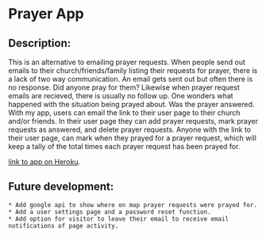 Prayer App
==========

Description:
-----------

This is an alternative to emailing prayer requests.  When people send out emails to their church/friends/family listing their requests for prayer, there is a lack of two way communication.  An email gets sent out but often there is no response.  Did anyone pray for them?  Likewise when prayer request emails are recieved, there is usually no follow up.  One wonders what happened with the situation being prayed about.  Was the prayer answered.  With my app, users can email the link to their user page to their church and/or friends.  In their user page they can add prayer requests, mark prayer requests as answered, and delete prayer requests.  Anyone with the link to their user page, can mark when they prayed for a prayer request, which will keep a tally of the total times each prayer request has been prayed for.


[link to app on Heroku](https://aqueous-journey-5377.herokuapp.com/).


Future development:
------------------

	* Add google api to show where on map prayer requests were prayed for.
	* Add a user settings page and a password reset function.
	* Add option for visitor to leave their email to receive email notifications of page activity.

